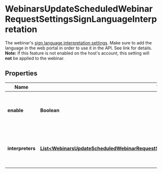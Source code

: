

# WebinarsUpdateScheduledWebinarRequestSettingsSignLanguageInterpretation

The webinar's [sign language interpretation settings](https://support.zoom.us/hc/en-us/articles/9644962487309-Using-sign-language-interpretation-in-a-meeting-or-webinar). Make sure to add the language in the web portal in order to use it in the API. See link for details.   **Note:** If this feature is not enabled on the host's account, this setting will **not** be applied to the webinar.

## Properties

| Name | Type | Description | Notes |
|------------ | ------------- | ------------- | -------------|
|**enable** | **Boolean** | Whether to enable [sign language interpretation](https://support.zoom.us/hc/en-us/articles/9644962487309-Using-sign-language-interpretation-in-a-meeting-or-webinar) for the webinar. |  [optional] |
|**interpreters** | [**List&lt;WebinarsUpdateScheduledWebinarRequestSettingsSignLanguageInterpretationInterpretersInner&gt;**](WebinarsUpdateScheduledWebinarRequestSettingsSignLanguageInterpretationInterpretersInner.md) | Information about the webinar&#39;s sign language interpreters. |  [optional] |



